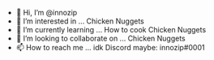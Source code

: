 - 👋 Hi, I’m @innozip
- 👀 I’m interested in ... Chicken Nuggets
- 🌱 I’m currently learning ... How to cook Chicken Nuggets
- 💞️ I’m looking to collaborate on ... Chicken Nuggets
- 📫 How to reach me ... idk Discord maybe: innozip#0001

<!---
innozip/innozip is a ✨ special ✨ repository because its `README.md` (this file) appears on your GitHub profile.
You can click the Preview link to take a look at your changes.
--->

